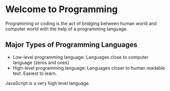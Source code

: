 # Welcome to Programming

Programming or coding is the act of bridging between human world and computer world with the help of a programming language.

## Major Types of Programming Languages

- Low-level programming language: Languages close to computer language (zeros and ones)
- High-level programming language: Languages closer to human readable text. Easiest to learn.

JavaScript is a very high level language.
